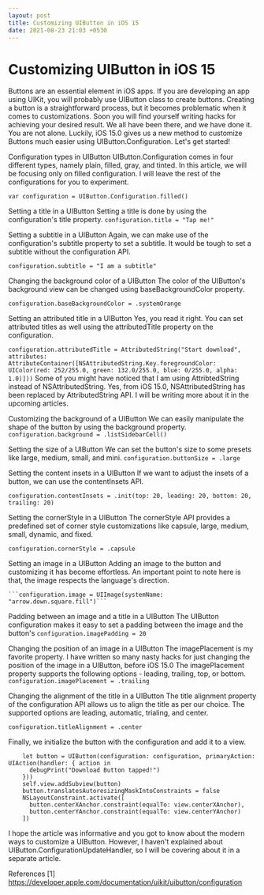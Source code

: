 ```yaml
---
layout: post
title: Customizing UIButton in iOS 15
date: 2021-08-23 21:03 +0530
---
```


# Customizing UIButton in iOS 15

Buttons are an essential element in iOS apps. If you are developing an app using UIKit, you will probably use UIButton class to create buttons. 
Creating a button is a straightforward process, but it becomes problematic when it comes to customizations. Soon you will find yourself writing hacks for achieving your desired result. We all have been there, and we have done it. You are not alone. Luckily, iOS 15.0 gives us a new method to customize Buttons much easier using UIButton.Configuration.
Let's get started! 

Configuration types in UIButton
UIButton.Configuration comes in four different types, namely plain, filled, gray, and tinted. 
In this article, we will be focusing only on filled configuration. I will leave the rest of the configurations for you to experiment.

```var configuration = UIButton.Configuration.filled()```

Setting a title in a UIButton
Setting a title is done by using the configuration's title property.
```configuration.title = "Tap me!"```

Setting a subtitle in a UIButton
Again, we can make use of the configuration's subtitle property to set a subtitle. It would be tough to set a subtitle without the configuration API.  

``` configuration.subtitle = "I am a subtitle" ```


Changing the background color of a UIButton
The color of the UIButton's background view can be changed using baseBackgroundColor property. 

``` configuration.baseBackgroundColor = .systemOrange ```

Setting an attributed title in a UIButton
Yes, you read it right. You can set attributed titles as well using the attributedTitle property on the configuration. 

``` configuration.attributedTitle = AttributedString("Start download", attributes: AttributeContainer([NSAttributedString.Key.foregroundColor: UIColor(red: 252/255.0, green: 132.0/255.0, blue: 0/255.0, alpha: 1.0)])) ```
Some of you might have noticed that I am using AttribtedString instead of NSAttributedString. Yes, from iOS 15.0, NSAttributedString has been replaced by AttributedString API. I will be writing more about it in the upcoming articles. 

Customizing the background of a UIButton
We can easily manipulate the shape of the button by using the background property. 
``` configuration.background = .listSidebarCell() ```

Setting the size of a UIButton
We can set the button's size to some presets like large, medium, small, and mini. 
    ```configuration.buttonSize = .large ```

Setting the content insets in a UIButton
If we want to adjust the insets of a button, we can use the contentInsets API. 

```configuration.contentInsets = .init(top: 20, leading: 20, bottom: 20, trailing: 20) ```

Setting the cornerStyle in a UIButton
The cornerStyle API provides a predefined set of corner style customizations like capsule, large, medium, small, dynamic, and fixed.

```configuration.cornerStyle = .capsule```

Setting an image in a UIButton
Adding an image to the button and customizing it has become effortless. An important point to note here is that, the image respects the language's direction. 

    ```configuration.image = UIImage(systemName: "arrow.down.square.fill")```

Padding between an image and a title in a UIButton
The UIButton configuration makes it easy to set a padding between the image and the button's 
```configuration.imagePadding = 20```

Changing the position of an image in a UIButton 
The imagePlacement is my favorite property. I have written so many nasty hacks for just changing the position of the image in a UIButton, before iOS 15.0 
The imagePlacement property supports the following options - leading, trailing, top, or bottom. 
 ```configuration.imagePlacement = .trailing  ```

Changing the alignment of the title in a UIButton
The title alignment property of the configuration API allows us to align the title as per our choice. The supported options are leading, automatic, trialing, and center. 

```configuration.titleAlignment = .center```

Finally, we initialize the button with the configuration and add it to a view. 

```
    let button = UIButton(configuration: configuration, primaryAction: UIAction(handler: { action in
      debugPrint("Download Button tapped!")
    }))
    self.view.addSubview(button)
    button.translatesAutoresizingMaskIntoConstraints = false
    NSLayoutConstraint.activate([
      button.centerXAnchor.constraint(equalTo: view.centerXAnchor),
      button.centerYAnchor.constraint(equalTo: view.centerYAnchor)
    ])
```

I hope the article was informative and you got to know about the modern ways to customize a UIButton. However, I haven't explained about UIButton.ConfigurationUpdateHandler, so I will be covering about it in a separate article. 

References 
[1] <https://developer.apple.com/documentation/uikit/uibutton/configuration>